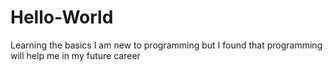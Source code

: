 # Hello-World
Learning the basics
I am new to programming but I found that programming will help me in my future career
